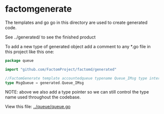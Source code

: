 # factomgenerate

The templates and go go in this directory are used to create generated code.

See ../generated/ to see the finished product

To add a new type of generated object add a comment to any *.go  file in this project like this one:

```go
package queue

import "github.com/FactomProject/factomd/generated"

//FactomGenerate template accountedqueue typename Queue_IMsg type interfaces.IMsg import github.com/FactomProject/factomd/common/interfaces
type MsgQueue = generated.Queue_IMsg
```

NOTE: above we also add a type pointer
so we can still control the type name used throughout the codebase.

View this file: [../queue/queue.go](../queue/queue.go)
